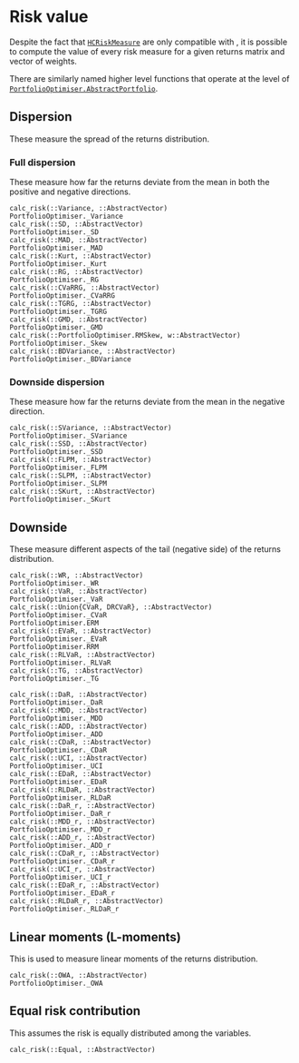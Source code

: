 # Risk value

Despite the fact that [`HCRiskMeasure`](@ref) are only compatible with , it is possible to compute the value of every risk measure for a given returns matrix and vector of weights.

There are similarly named higher level functions that operate at the level of [`PortfolioOptimiser.AbstractPortfolio`](@ref).

## Dispersion

These measure the spread of the returns distribution.

### Full dispersion

These measure how far the returns deviate from the mean in both the positive and negative directions.

```@docs
calc_risk(::Variance, ::AbstractVector)
PortfolioOptimiser._Variance
calc_risk(::SD, ::AbstractVector)
PortfolioOptimiser._SD
calc_risk(::MAD, ::AbstractVector)
PortfolioOptimiser._MAD
calc_risk(::Kurt, ::AbstractVector)
PortfolioOptimiser._Kurt
calc_risk(::RG, ::AbstractVector)
PortfolioOptimiser._RG
calc_risk(::CVaRRG, ::AbstractVector)
PortfolioOptimiser._CVaRRG
calc_risk(::TGRG, ::AbstractVector)
PortfolioOptimiser._TGRG
calc_risk(::GMD, ::AbstractVector)
PortfolioOptimiser._GMD
calc_risk(::PortfolioOptimiser.RMSkew, w::AbstractVector)
PortfolioOptimiser._Skew
calc_risk(::BDVariance, ::AbstractVector)
PortfolioOptimiser._BDVariance
```

### Downside dispersion

These measure how far the returns deviate from the mean in the negative direction.

```@docs
calc_risk(::SVariance, ::AbstractVector)
PortfolioOptimiser._SVariance
calc_risk(::SSD, ::AbstractVector)
PortfolioOptimiser._SSD
calc_risk(::FLPM, ::AbstractVector)
PortfolioOptimiser._FLPM
calc_risk(::SLPM, ::AbstractVector)
PortfolioOptimiser._SLPM
calc_risk(::SKurt, ::AbstractVector)
PortfolioOptimiser._SKurt
```

## Downside

These measure different aspects of the tail (negative side) of the returns distribution.

```@docs
calc_risk(::WR, ::AbstractVector)
PortfolioOptimiser._WR
calc_risk(::VaR, ::AbstractVector)
PortfolioOptimiser._VaR
calc_risk(::Union{CVaR, DRCVaR}, ::AbstractVector)
PortfolioOptimiser._CVaR
PortfolioOptimiser.ERM
calc_risk(::EVaR, ::AbstractVector)
PortfolioOptimiser._EVaR
PortfolioOptimiser.RRM
calc_risk(::RLVaR, ::AbstractVector)
PortfolioOptimiser._RLVaR
calc_risk(::TG, ::AbstractVector)
PortfolioOptimiser._TG
```

```@docs
calc_risk(::DaR, ::AbstractVector)
PortfolioOptimiser._DaR
calc_risk(::MDD, ::AbstractVector)
PortfolioOptimiser._MDD
calc_risk(::ADD, ::AbstractVector)
PortfolioOptimiser._ADD
calc_risk(::CDaR, ::AbstractVector)
PortfolioOptimiser._CDaR
calc_risk(::UCI, ::AbstractVector)
PortfolioOptimiser._UCI
calc_risk(::EDaR, ::AbstractVector)
PortfolioOptimiser._EDaR
calc_risk(::RLDaR, ::AbstractVector)
PortfolioOptimiser._RLDaR
calc_risk(::DaR_r, ::AbstractVector)
PortfolioOptimiser._DaR_r
calc_risk(::MDD_r, ::AbstractVector)
PortfolioOptimiser._MDD_r
calc_risk(::ADD_r, ::AbstractVector)
PortfolioOptimiser._ADD_r
calc_risk(::CDaR_r, ::AbstractVector)
PortfolioOptimiser._CDaR_r
calc_risk(::UCI_r, ::AbstractVector)
PortfolioOptimiser._UCI_r
calc_risk(::EDaR_r, ::AbstractVector)
PortfolioOptimiser._EDaR_r
calc_risk(::RLDaR_r, ::AbstractVector)
PortfolioOptimiser._RLDaR_r
```

## Linear moments (L-moments)

This is used to measure linear moments of the returns distribution.

```@docs
calc_risk(::OWA, ::AbstractVector)
PortfolioOptimiser._OWA
```

## Equal risk contribution

This assumes the risk is equally distributed among the variables.

```@docs
calc_risk(::Equal, ::AbstractVector)
```
